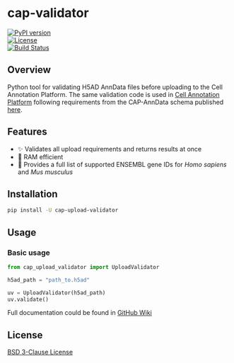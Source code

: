 # cap-validator

[![PyPI version](https://img.shields.io/pypi/v/your-package-name)](https://pypi.org/project/your-package-name/)  
[![License](https://img.shields.io/github/license/cellannotation/cap-validator)](https://github.com/cellannotation/cap-validator/blob/main/LICENSE)  
[![Build Status](https://github.com/cellannotation/cap-validator/actions/workflows/unit_testing.yml/badge.svg)](https://github.com/cellannotation/cap-validator/actions)


## Overview

Python tool for validating H5AD AnnData files before uploading to the Cell Annotation Platform. The same validation code is used in [Cell Annotation Platform](https://celltype.info/) following requirements from the CAP-AnnData schema published [here](https://github.com/cellannotation/cell-annotation-schema/blob/main/docs/cap_anndata_schema.md).

## Features
- ✨ Validates all upload requirements and returns results at once
- 🚀 RAM efficient
- 🧬 Provides a full list of supported ENSEMBL gene IDs for *Homo sapiens* and *Mus musculus*


## Installation
```bash
pip install -U cap-upload-validator
```

## Usage

### Basic usage

```python
from cap_upload_validator import UploadValidator

h5ad_path = "path_to.h5ad"

uv = UploadValidator(h5ad_path)
uv.validate()
```

Full documentation could be found in [GitHub Wiki](https://github.com/cellannotation/cap-validator/wiki)


## License
[BSD 3-Clause License](LICENSE)
